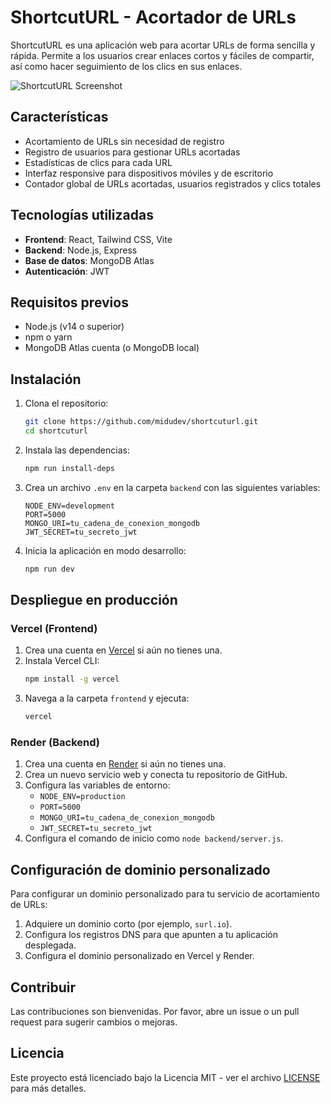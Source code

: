 # ShortcutURL - Acortador de URLs

ShortcutURL es una aplicación web para acortar URLs de forma sencilla y rápida. Permite a los usuarios crear enlaces cortos y fáciles de compartir, así como hacer seguimiento de los clics en sus enlaces.

![ShortcutURL Screenshot](https://i.imgur.com/example.png)

## Características

- Acortamiento de URLs sin necesidad de registro
- Registro de usuarios para gestionar URLs acortadas
- Estadísticas de clics para cada URL
- Interfaz responsive para dispositivos móviles y de escritorio
- Contador global de URLs acortadas, usuarios registrados y clics totales

## Tecnologías utilizadas

- **Frontend**: React, Tailwind CSS, Vite
- **Backend**: Node.js, Express
- **Base de datos**: MongoDB Atlas
- **Autenticación**: JWT

## Requisitos previos

- Node.js (v14 o superior)
- npm o yarn
- MongoDB Atlas cuenta (o MongoDB local)

## Instalación

1. Clona el repositorio:
   ```bash
   git clone https://github.com/midudev/shortcuturl.git
   cd shortcuturl
   ```

2. Instala las dependencias:
   ```bash
   npm run install-deps
   ```

3. Crea un archivo `.env` en la carpeta `backend` con las siguientes variables:
   ```
   NODE_ENV=development
   PORT=5000
   MONGO_URI=tu_cadena_de_conexion_mongodb
   JWT_SECRET=tu_secreto_jwt
   ```

4. Inicia la aplicación en modo desarrollo:
   ```bash
   npm run dev
   ```

## Despliegue en producción

### Vercel (Frontend)

1. Crea una cuenta en [Vercel](https://vercel.com) si aún no tienes una.
2. Instala Vercel CLI:
   ```bash
   npm install -g vercel
   ```
3. Navega a la carpeta `frontend` y ejecuta:
   ```bash
   vercel
   ```

### Render (Backend)

1. Crea una cuenta en [Render](https://render.com) si aún no tienes una.
2. Crea un nuevo servicio web y conecta tu repositorio de GitHub.
3. Configura las variables de entorno:
   - `NODE_ENV=production`
   - `PORT=5000`
   - `MONGO_URI=tu_cadena_de_conexion_mongodb`
   - `JWT_SECRET=tu_secreto_jwt`
4. Configura el comando de inicio como `node backend/server.js`.

## Configuración de dominio personalizado

Para configurar un dominio personalizado para tu servicio de acortamiento de URLs:

1. Adquiere un dominio corto (por ejemplo, `surl.io`).
2. Configura los registros DNS para que apunten a tu aplicación desplegada.
3. Configura el dominio personalizado en Vercel y Render.

## Contribuir

Las contribuciones son bienvenidas. Por favor, abre un issue o un pull request para sugerir cambios o mejoras.

## Licencia

Este proyecto está licenciado bajo la Licencia MIT - ver el archivo [LICENSE](LICENSE) para más detalles. 